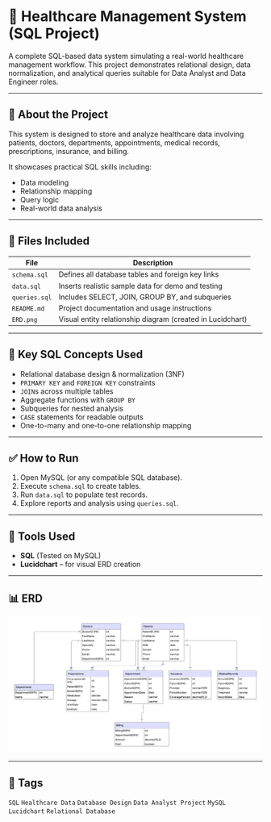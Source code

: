 # 🏥 Healthcare Management System (SQL Project)

A complete SQL-based data system simulating a real-world healthcare management workflow. This project demonstrates relational design, data normalization, and analytical queries suitable for Data Analyst and Data Engineer roles.

---

## 💼 About the Project

This system is designed to store and analyze healthcare data involving patients, doctors, departments, appointments, medical records, prescriptions, insurance, and billing.

It showcases practical SQL skills including:
- Data modeling
- Relationship mapping
- Query logic
- Real-world data analysis

---

## 📁 Files Included

| File           | Description                                         |
|----------------|-----------------------------------------------------|
| `schema.sql`   | Defines all database tables and foreign key links   |
| `data.sql`     | Inserts realistic sample data for demo and testing  |
| `queries.sql`  | Includes SELECT, JOIN, GROUP BY, and subqueries     |
| `README.md`    | Project documentation and usage instructions        |
| `ERD.png`      | Visual entity relationship diagram (created in Lucidchart) |

---

## 🧠 Key SQL Concepts Used

- Relational database design & normalization (3NF)
- `PRIMARY KEY` and `FOREIGN KEY` constraints
- `JOIN`s across multiple tables
- Aggregate functions with `GROUP BY`
- Subqueries for nested analysis
- `CASE` statements for readable outputs
- One-to-many and one-to-one relationship mapping

---

## ✅ How to Run

1. Open MySQL (or any compatible SQL database).
2. Execute `schema.sql` to create tables.
3. Run `data.sql` to populate test records.
4. Explore reports and analysis using `queries.sql`.

---

## 🧰 Tools Used

- **SQL** (Tested on MySQL)
- **Lucidchart** – for visual ERD creation

---

## 📊 ERD

![ER Diagram](healthcare_ERD.png)

---

## 🔖 Tags

`SQL` `Healthcare Data` `Database Design` `Data Analyst Project` `MySQL` `Lucidchart` `Relational Database`



